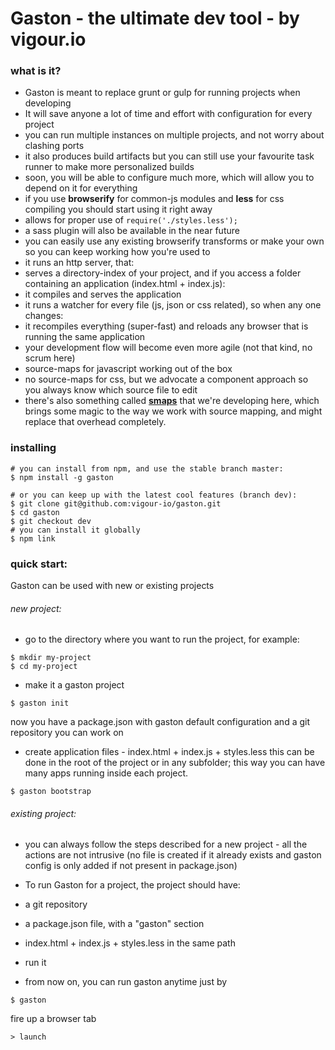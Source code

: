 # Gaston - the ultimate dev tool - by vigour.io

### what is it?
- Gaston is meant to replace grunt or gulp for running projects when developing
- It will save anyone a lot of time and effort with configuration for every project
- you can run multiple instances on multiple projects, and not worry about clashing ports
- it also produces build artifacts but you can still use your favourite task runner to make more personalized builds
 - soon, you will be able to configure much more, which will allow you to depend on it for everything
- if you use **browserify** for common-js modules and **less** for css compiling you should start using it right away
 - allows for proper use of `require('./styles.less');` 
 - a sass plugin will also be available in the near future
 - you can easily use any existing browserify transforms or make your own so you can keep working how you're used to
- it runs an http server, that:
 - serves a directory-index of your project, and if you access a folder containing an application (index.html + index.js):
 - it compiles and serves the application
 - it runs a watcher for every file (js, json or css related), so when any one changes:
 - it recompiles everything (super-fast) and reloads any browser that is running the same application
- your development flow will become even more agile (not that kind, no scrum here)
- source-maps for javascript working out of the box
 - no source-maps for css, but we advocate a component approach so you always know which source file to edit
 - there's also something called <a href="#smaps">**smaps**</a> that we're developing here, which brings some magic to the way we work with source mapping, and might replace that overhead completely.


### installing
```shell
# you can install from npm, and use the stable branch master:
$ npm install -g gaston

# or you can keep up with the latest cool features (branch dev):
$ git clone git@github.com:vigour-io/gaston.git
$ cd gaston
$ git checkout dev
# you can install it globally
$ npm link
```

### quick start:
Gaston can be used with new or existing projects
###### new project:
- go to the directory where you want to run the project, for example:
```shell
$ mkdir my-project
$ cd my-project
```
- make it a gaston project 
```shell
$ gaston init
```
now you have a package.json with gaston default configuration and a git repository you can work on
- create application files - index.html + index.js + styles.less
this can be done in the root of the project or in any subfolder; this way you can have many apps running inside each project.
```shell
$ gaston bootstrap
```

###### existing project:
- you can always follow the steps described for a new project - all the actions are not intrusive (no file is created if it already exists and gaston config is only added if not present in package.json)  
- To run Gaston for a project, the project should have:
 - a git repository
 - a package.json file, with a "gaston" section
 - index.html + index.js + styles.less in the same path

- run it
- from now on, you can run gaston anytime just by
```shell
$ gaston
```
fire up a browser tab
```shell
> launch
```
